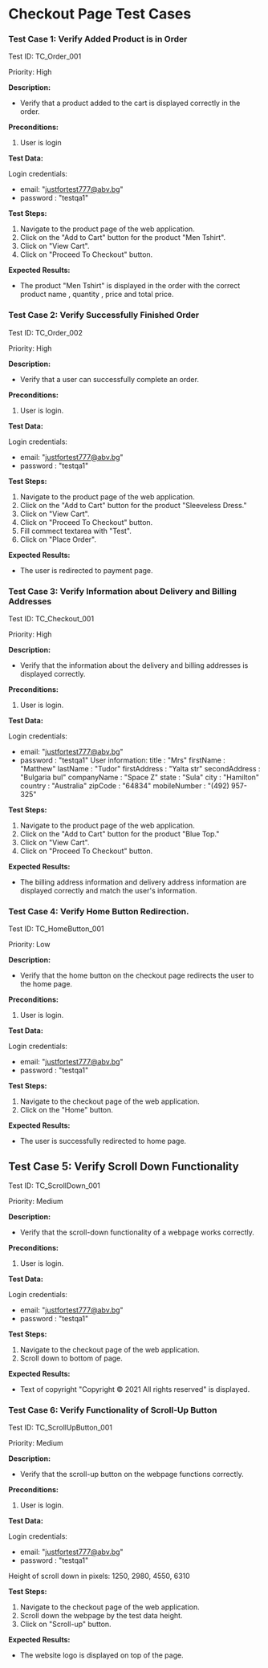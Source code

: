 # Checkout Page Test Cases

### Test Case 1: Verify Added Product is in Order

Test ID: TC_Order_001

Priority: High

**Description:** 
- Verify that a product added to the cart is displayed correctly in the order.

**Preconditions:**
1. User is login

**Test Data:**

Login credentials:
 - email: "justfortest777@abv.bg"
 - password : "testqa1"

**Test Steps:**
1. Navigate to the product page of the web application.
2. Click on the "Add to Cart" button for the product "Men Tshirt".
3. Click on "View Cart".
4. Click on "Proceed To Checkout" button.

**Expected Results:**
- The product "Men Tshirt" is displayed in the order with the correct product name , quantity , price and total price.


### Test Case 2: Verify Successfully Finished Order

Test ID: TC_Order_002

Priority: High

**Description:** 
- Verify that a user can successfully complete an order.

**Preconditions:**
1. User is login.

**Test Data:**

Login credentials:
- email: "justfortest777@abv.bg"
- password : "testqa1"

**Test Steps:**
1. Navigate to the product page of the web application.
2. Click on the "Add to Cart" button for the product "Sleeveless Dress."
3. Click on "View Cart".
4. Click on "Proceed To Checkout" button.
5. Fill commect textarea with "Test".
5. Click on "Place Order".

**Expected Results:**
- The user is redirected to payment page.

### Test Case 3: Verify Information about Delivery and Billing Addresses

Test ID: TC_Checkout_001

Priority: High

**Description:** 
- Verify that the information about the delivery and billing addresses is displayed correctly.

**Preconditions:**
1. User is login.

**Test Data:**

Login credentials:
- email: "justfortest777@abv.bg"
- password : "testqa1"
User information:
title : "Mrs"
firstName : "Matthew"
lastName : "Tudor"
firstAddress : "Yalta str"
secondAddress : "Bulgaria bul"
companyName : "Space Z"
state : "Sula"
city : "Hamilton"
country : "Australia"
zipCode : "64834"
mobileNumber : "(492) 957-325"

**Test Steps:**
1. Navigate to the product page of the web application.
2. Click on the "Add to Cart" button for the product "Blue Top."
3. Click on "View Cart".
4. Click on "Proceed To Checkout" button.

**Expected Results:**
- The billing address information and delivery address information are displayed correctly and match the user's information.


### Test Case 4: Verify Home Button Redirection.

Test ID: TC_HomeButton_001

Priority: Low

**Description:** 
- Verify that the home button on the checkout page redirects the user to the home page.

**Preconditions:**
1. User is login.

**Test Data:**

Login credentials:
- email: "justfortest777@abv.bg"
- password : "testqa1"

**Test Steps:**
1. Navigate to the checkout page of the web application.
2. Click on the "Home" button.

**Expected Results:**
- The user is successfully redirected to home page.

## Test Case 5: Verify Scroll Down Functionality

Test ID: TC_ScrollDown_001

Priority: Medium

**Description:** 
- Verify that the scroll-down functionality of a webpage works correctly.

**Preconditions:**
1. User is login.

**Test Data:**

Login credentials:
- email: "justfortest777@abv.bg"
- password : "testqa1"

**Test Steps:**
1. Navigate to the checkout page of the web application.
2. Scroll down to bottom of page.


**Expected Results:**
- Text of copyright "Copyright © 2021 All rights reserved" is displayed.

### Test Case 6: Verify Functionality of Scroll-Up Button

Test ID: TC_ScrollUpButton_001

Priority: Medium

**Description:** 
- Verify that the scroll-up button on the webpage functions correctly.

**Preconditions:**
1. User is login.

**Test Data:**

Login credentials:
- email: "justfortest777@abv.bg"
- password : "testqa1"

Height of scroll down in pixels:
1250, 2980, 4550, 6310

**Test Steps:**
1. Navigate to the checkout page of the web application.
2. Scroll down the webpage by the test data height.
3. Click on "Scroll-up" button.

**Expected Results:**
- The website logo is displayed on top of the page.
